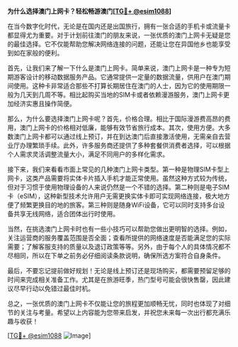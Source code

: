 **为什么选择澳门上网卡？轻松畅游澳门[[TG💪+ @esim1088](https://t.me/s/esim1088)]**

在当今数字化时代，无论是在国内还是出国旅行，拥有一张合适的手机卡或流量卡都显得尤为重要。对于计划前往澳门的朋友来说，一张优质的澳门上网卡无疑是您的最佳选择。它不仅能帮助您解决网络连接的问题，还能让您在异国他乡也能享受到如在家般的便利。

首先，让我们来了解一下什么是澳门上网卡。简单来说，澳门上网卡是一种专为短期游客设计的移动数据服务产品。它通常提供一定量的数据流量，供用户在澳门期间使用。这种卡非常适合那些不打算长期居住在澳门的人士，因为它的使用期限一般为几天到几周不等。相比起购买当地的SIM卡或者依赖漫游服务，澳门上网卡更加经济实惠且操作简便。

那么，为什么要选择澳门上网卡呢？首先，价格合理。相比于国际漫游费高昂的费用，澳门上网卡的价格相对低廉，能够有效节省旅行成本。其次，使用方便。大多数澳门上网卡都可以通过线上预订，并在到达澳门后直接激活使用，无需亲自去营业厅办理繁琐手续。此外，许多服务商还提供了多种套餐供消费者选择，可以根据个人需求灵活调整流量大小，满足不同用户的多样化需求。

接下来，我们来看看市面上常见的几种澳门上网卡类型。第一种是物理SIM卡型上网卡，这类产品需要将实体卡片插入手机才能正常使用。虽然这种方式较为传统，但对于习惯于使用物理设备的人来说仍然是一个不错的选择。第二种则是电子SIM卡（eSIM），这种新型技术允许用户无需更换实体卡即可实现网络连接，极大地方便了频繁更换目的地的旅客。第三种则是随身WiFi设备，它可以同时支持多台设备共享无线网络，适合团体出行时使用。

当然，在挑选澳门上网卡时也有一些小技巧可以帮助您做出更明智的选择。例如，关注运营商的服务覆盖范围是否全面；查看所提供的网络速度是否能满足您的实际需要；了解客服支持的质量以及退订政策等等。另外，由于每个人的具体情况都不尽相同，所以在下单之前务必仔细阅读条款说明，确保所选方案符合自身条件。

最后，不要忘记提前做好规划！无论是线上预订还是现场购买，都需要预留足够的时间来完成相关准备工作。尤其是在旅游旺季，热门型号可能会很快售罄，因此建议尽早行动以免错过最佳时机。

总之，一张优质的澳门上网卡不仅能让您的旅程更加顺畅无忧，同时也体现了对细节的关注与考量。希望以上内容能为您带来启发，并祝您未来每一次出行都充满乐趣与收获！

[[TG💪+ @esim1088](https://t.me/s/esim1088) ![Image](https://i.postimg.cc/4NQfJmqS/Snipaste-2025-05-13-00-14-12.png)]
